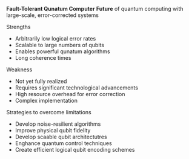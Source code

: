 **Fault-Tolerant Qunatum Computer**
**Future** of quantum computing with large-scale, error-corrected systems

Strengths
- Arbitrarily low logical error rates
- Scalable to large numbers of qubits
- Enables powerful qunatum algorithms
- Long coherence times

Weakness
- Not yet fully realized
- Requires significant technological advancements
- High resource overhead for error correction
- Complex implementation

Strategies to overcome limitations
- Develop noise-resilient algorithms
- Improve physical qubit fidelity
- Develop scaable qubit architectutres
- Enghance quantum control techniques
- Create efficient logical qubit encoding schemes